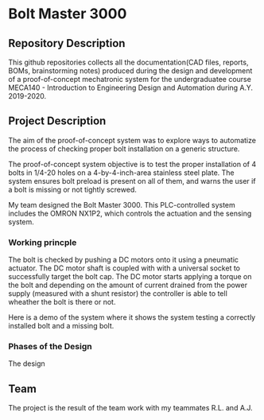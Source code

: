 # Bolt Master 3000

## Repository Description
This github repositories collects all the documentation(CAD files, reports, BOMs, brainstorming notes) produced during the design and development of a proof-of-concept mechatronic system for the undergraduatee course MECA140 - Introduction to Engineering Design and Automation during A.Y. 2019-2020.

## Project Description

The aim of the proof-of-concept system was to explore ways to automatize the process of checking proper bolt installation on a generic structure.

The proof-of-concept system objective is to test the proper installation of 4 bolts in 1/4-20 holes on a 4-by-4-inch-area stainless steel plate. The system ensures bolt preload is present on all of them, and warns the user if a bolt is missing or not tightly screwed.

My team designed the Bolt Master 3000. This PLC-controlled system includes the OMRON NX1P2, which controls the actuation and the sensing system. 

### Working princple
The bolt is checked by pushing a DC motors onto it using a pneumatic actuator. The DC motor shaft is coupled with with a universal socket to successfully target the bolt cap. The DC motor starts applying a torque on the bolt and depending on the amount of current drained from the power supply (measured with a shunt resistor) the controller is able to tell wheather the bolt is there or not.

Here is a demo of the system where it shows the system testing a correctly installed bolt and a missing bolt.





### Phases of the Design

The design 

## Team 

The project is the result of the team work with my teammates R.L. and A.J. 
